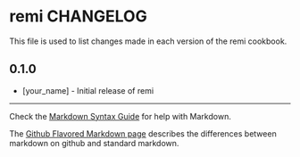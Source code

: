 remi CHANGELOG
==============

This file is used to list changes made in each version of the remi cookbook.

0.1.0
-----
- [your_name] - Initial release of remi

- - -
Check the [Markdown Syntax Guide](http://daringfireball.net/projects/markdown/syntax) for help with Markdown.

The [Github Flavored Markdown page](http://github.github.com/github-flavored-markdown/) describes the differences between markdown on github and standard markdown.
